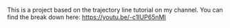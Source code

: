 This is a project based on the trajectory line tutorial on my channel. You can find the break down here: https://youtu.be/-c1IUP65nMI
